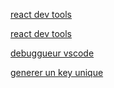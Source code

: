 [react dev tools](https://youtu.be/TJPZ2r0NXwM?si=wtsvez8UwOA9v_cZ)

[react dev tools](https://fr.legacy.reactjs.org/blog/2019/08/15/new-react-devtools.html) 

[debuggueur vscode](https://youtu.be/_rDq0WCpDtk?si=xMeoDLlz2OyHlzi2)

[generer un key unique](https://bobbyhadz.com/blog/react-generate-unique-id)

